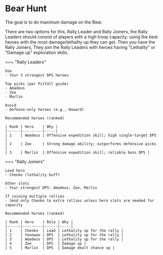 # Bear Hunt

The goal is to do maximum damage on the Bear. 

There are two options for this, Rally Leader and Rally Joiners, the Rally Leaders should consist of players with a high troop capacity. using the best heroes with the most damage/lethality up they can get.
Then you have the Rally Joiners, They join the Rally Leaders with heroes having "Lethality" or "Damage up" exploration skills.

=== "Rally Leaders"

    Use
    - Your 3 strongest DPS heroes

    Top picks (per Pitfall guide)
    - Amadeus
    - Zoe
    - Marlin

    Avoid
    - Defense‑only heroes (e.g., Howard)

    Recommended heroes (ranked)
    
    | Rank | Hero    | Why |
    |------|---------|-----|
    | 1    | Amadeus | Offensive expedition skill; high single‑target DPS |
    | 2    | Zoe     | Strong damage ability; outperforms defensive picks |
    | 3    | Marlin  | Offensive expedition skill; reliable boss DPS |

=== "Rally Joiners"

    Lead hero
    - Chenko (lethality buff)

    Other slots
    - Your strongest DPS: Amadeus, Zoe, Marlin

    If joining multiple rallies
    - Send only Chenko to extra rallies unless hero slots are needed for capacity

    Recommended heroes (ranked)
    
    | Rank | Hero    | Role | Why |
    |------|---------|------|-----|
    | 1    | Chenko  | Lead | Lethality up for the rally |
    | 2    | Yeonwoo | DPS  | Lethality up for the rally |
    | 3    | Amadeus | DPS  | Lethality up for the rally |
    | 4    | Zoe     | DPS  | Damage up |
    | 5    | Marlin  | DPS  | Damage dealt chance up |

